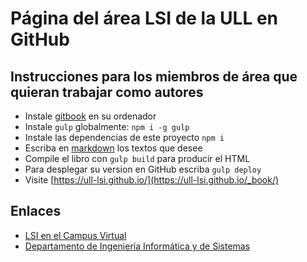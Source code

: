# Página del área LSI de la  ULL en GitHub


## Instrucciones para los miembros de área que quieran trabajar como autores

* Instale [gitbook](https://github.com/GitbookIO/gitbook/blob/master/docs/setup.md) en su ordenador
* Instale `gulp` globalmente: `npm i -g gulp`
* Instale las dependencias de este proyecto `npm i`
* Escriba en [markdown](https://es.wikipedia.org/wiki/Markdown)  los textos que desee
* Compile el libro con `gulp build` para producir el HTML
* Para desplegar su version en GitHub escriba `gulp deploy`
* Visite [https://ull-lsi.github.io/](https://ull-lsi.github.io/_book/)

## Enlaces 

* [LSI en el Campus Virtual](https://campusvirtual.ull.es/entornos/mod/forum/discuss.php?d=1783)
* [Departamento de Ingeniería Informática y de Sistemas](https://www.ull.es/departamentos/ingenieria-informatica-sistemas/)
